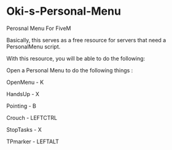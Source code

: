 # Oki-s-Personal-Menu
Perosnal Menu For FiveM 

Basically, this serves as a free resource for servers that need a PersonalMenu script.

With this resource, you will be able to do the following:

Open a Personal Menu to do the following things :

OpenMenu - K

HandsUp - X

Pointing - B

Crouch - LEFTCTRL

StopTasks - X

TPmarker - LEFTALT

